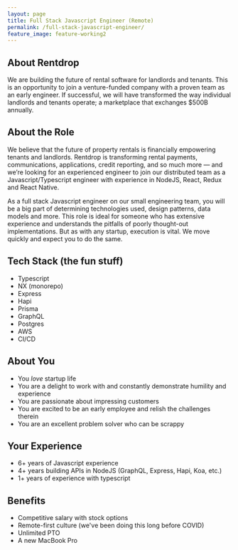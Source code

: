 ```yaml
---
layout: page
title: Full Stack Javascript Engineer (Remote)
permalink: /full-stack-javascript-engineer/
feature_image: feature-working2
---
```


## About Rentdrop
We are building the future of rental software for landlords and tenants. This is an opportunity to join a venture-funded company with a proven team as an early engineer. If successful, we will have transformed the way individual landlords and tenants operate; a marketplace that exchanges $500B annually.

## About the Role
We believe that the future of property rentals is financially empowering tenants and landlords. Rentdrop is transforming rental payments, communications, applications, credit reporting, and so much more — and we’re looking for an experienced engineer to join our distributed team as a Javascript/Typescript engineer with experience in NodeJS, React, Redux and React Native.

As a full stack Javascript engineer on our small engineering team, you will be a big part of determining technologies used, design patterns, data models and more. This role is ideal for someone who has extensive experience and understands the pitfalls of poorly thought-out implementations. But as with any startup, execution is vital. We move quickly and expect you to do the same.

## Tech Stack (the fun stuff)
- Typescript
- NX (monorepo)
- Express
- Hapi
- Prisma
- GraphQL
- Postgres
- AWS
- CI/CD

## About You
- You _love_ startup life
- You are a delight to work with and constantly demonstrate humility and experience
- You are passionate about impressing customers
- You are excited to be an early employee and relish the challenges therein
- You are an excellent problem solver who can be scrappy

## Your Experience
- 6+ years of Javascript experience
- 4+ years building APIs in NodeJS (GraphQL, Express, Hapi, Koa, etc.)
- 1+ years of experience with typescript

## Benefits
- Competitive salary with stock options
- Remote-first culture (we've been doing this long before COVID)
- Unlimited PTO
- A new MacBook Pro

<div id="gac-widget"></div>
<script>
	(function(w,d,t,g){GAC=w.GAC||function(){GAC.callMethod?GAC.callMethod.apply(GAC,arguments):(GAC.q=w.GAC.q||[]).push(arguments);};
	GAC.q=[];g=d.createElement(t);s=d.getElementsByTagName(t)[0];g.src='https://grabacoffee.io/sdk.min.js';g.async=true;
	s.parentNode.insertBefore(g, s);})(window, document, 'script');

	GAC('init', { company: 'Rentdrop', selector: 'gac-widget', employee: 'nick' });
</script>
